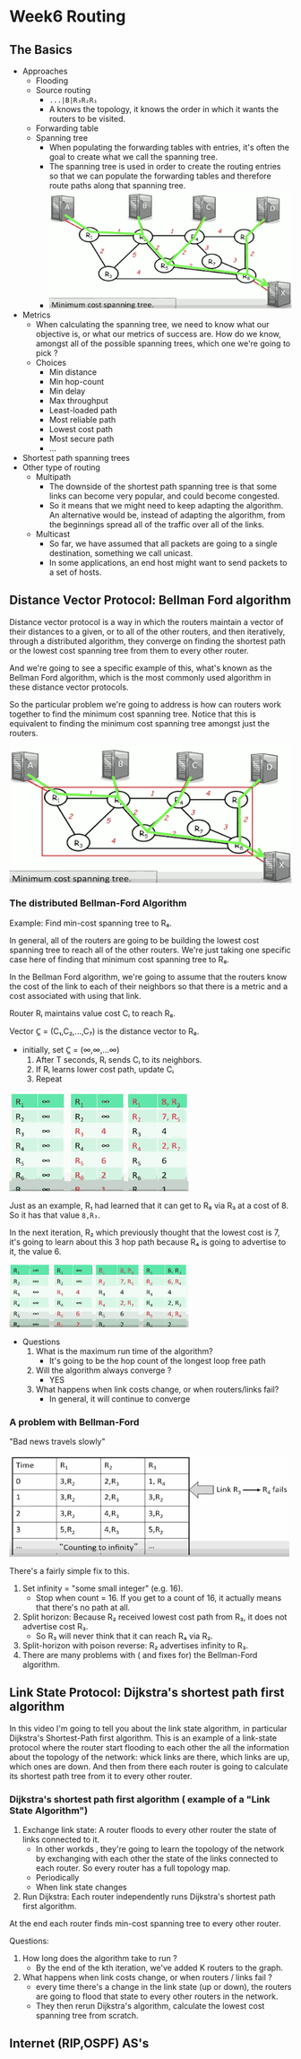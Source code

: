 
# Week6 Routing

## The Basics

- Approaches 
    - Flooding
    - Source routing
        - `...|B|R₃R₂R₁`
        - A knows the topology, it knows the order in which it wants the routers to be visited. 
    - Forwarding table
    - Spanning tree
        - When populating the forwarding tables with entries, it's often the goal to create what we call the spanning tree. 
        - The spanning tree is used in order to create the routing entries so that we can populate the forwarding tables and therefore route paths along that spanning tree.
        - ![](imgs/cs144_6.0_spanning_tree_ex.png)
- Metrics
    - When calculating the spanning tree, we need to know what our objective is, or what our metrics of success are. How do we know, amongst all of the possible spanning trees, which one we're going to pick ? 
    - Choices 
        - Min distance
        - Min hop-count
        - Min delay
        - Max throughput
        - Least-loaded path
        - Most reliable path
        - Lowest cost path
        - Most secure path
        - ... 
- Shortest path spanning trees
- Other type of routing 
    - Multipath
        - The downside of the shortest path spanning tree is that some links can become very popular, and could become congested. 
        - So it means that we might need to keep adapting the algorithm. An alternative would be, instead of adapting the algorithm, from the beginnings spread all of the traffic over all of the links. 
    - Multicast
        - So far, we have assumed that all packets are going to a single destination, something we call unicast. 
        - In some applications, an end host might want to send packets to a set of hosts. 


## Distance Vector Protocol:  Bellman Ford algorithm

Distance vector protocol is a way in which the routers maintain a vector of their distances to a given, or to all of the other routers, and then iteratively, through a distributed algorithm, they converge on finding the shortest path or the lowest cost spanning tree from them to every other router.

And we're going to see a specific example of this, what's known as the Bellman Ford algorithm, which is the most commonly used algorithm in these distance vector protocols.

So the particular problem we're going to address is how can routers work together to find the minimum cost spanning tree.  Notice that this is equivalent to finding the minimum cost spanning tree amongst just the routers.

![](imgs/cs144_6.0_spanning_tree_ex2.png) 


### The distributed Bellman-Ford Algorithm 

Example: Find min-cost spanning tree to R₈.

In general, all of the routers are going to be building the lowest cost spanning tree to reach all of the other routers. We're just taking one specific case here of finding that minimum cost spanning tree to R₈.

In the Bellman Ford algorithm, we're going to assume that the routers know the cost of the link to each of their neighbors so that there is a metric and a cost associated with using that link. 

Router Rᵢ maintains value cost Cᵢ to reach R₈.

Vector C̲ = (C₁,C₂,...,C₇) is the distance vector to R₈.

- initially, set C̲ = (∞,∞,...∞)
    1. After T seconds, Rᵢ sends Cᵢ to its neighbors.
    2. If Rᵢ learns lower cost path, update Cᵢ
    3. Repeat

![](imgs/cs144_bellman_ford_0.png)

Just as an example, R₁ had learned that it can get to R₈ via R₃ at a cost of 8. So it has that value `8,R₃`.

In the next iteration, R₂ which previously thought that the lowest cost is 7, it's going to learn about this 3 hop path because R₄ is going to advertise to it, the value 6.

![](imgs/cs144_bellman_ford_1.png)


- Questions
    1. What is the maximum run time of the algorithm?
        - It's going to be the hop count of the longest loop free path
    2. Will the algorithm always converge ?
        - YES
    3. What happens when link costs change, or when routers/links fail?
        - In general, it will continue to converge 

### A problem with Bellman-Ford

"Bad news travels slowly"

![](imgs/cs144_bellman_ford_problem.png)

There's a fairly simple fix to this.

1. Set infinity = "some small integer" (e.g. 16). 
    - Stop when count = 16.  If you get to a count of 16, it actually means that there's no path at all.
2. Split horizon: Because R₂ received lowest cost path from R₃, it does not advertise cost R₃.
    - So R₃ will never think that it can reach R₄ via R₂.
3. Split-horizon with poison reverse: R₂ advertises infinity to R₃.
4. There are many problems with ( and fixes for) the Bellman-Ford algorithm.


## Link State Protocol: Dijkstra's shortest path first algorithm

In this video I'm going to tell you about the link state algorithm, in particular Dijkstra's Shortest-Path first algorithm. This is an example of a link-state protocol where the router start flooding to each other the all the information about the topology of the network: whick links are there, which links are up, which ones are down. And then from there each router is going to calculate its shortest path tree from it to every other router. 

### Dijkstra's shortest path first algorithm ( example of a "Link State Algorithm")

1. Exchange link state: A router floods to every other router the state of links connected to it.
    - In other workds , they're going to learn the topology of the network by exchanging with each other the state of the links connected to each router. So every router has a full topology map. 
    - Periodically
    - When link state changes
2. Run Dijkstra: Each router independently runs Dijkstra's shortest path first algorithm. 

At the end each router finds min-cost spanning tree to every other router. 


Questions:

1. How long does the algorithm take to run ?
    - By the end of the kth iteration, we've added K routers to the graph.
2. What happens when link costs change, or when routers / links fail ?
    - every time there's a change in the link state (up or down), the routers are going to flood that state to every other routers in the network. 
    - They then rerun Dijkstra's algorithm, calculate the lowest cost spanning tree from scratch. 


## Internet (RIP,OSPF) AS's




